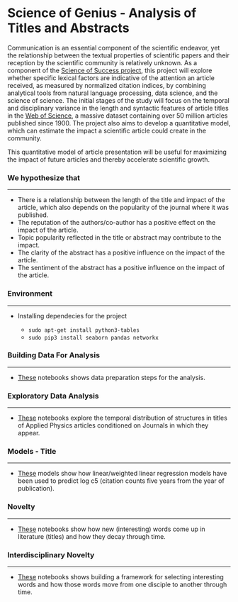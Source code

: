 # Science of Genius - Analysis of Titles and Abstracts


Communication is an essential component of the scientific endeavor, yet the relationship between the textual properties of scientific papers and their reception by the scientific community is relatively unknown. As a component of the [Science of Success project](https://www.barabasilab.com/publications/quantifying-the-evolution-of-individual-scientific-impact), this project will explore whether specific lexical factors are indicative of the attention an article received, as measured by normalized citation indices, by combining analytical tools from natural language processing, data science, and the science of science.
The initial stages of the study will focus on the temporal and disciplinary variance in the length and syntactic features of article titles in the [Web of Science](https://en.wikipedia.org/wiki/Web_of_Science), a massive dataset containing over 50 million articles published since 1900. The project also aims to develop a quantitative model, which can estimate the impact a scientific article could create in the community.

This quantitative model of article presentation will be useful for maximizing the impact of future articles and thereby accelerate scientific growth.


### We hypothesize that
---
- There is a relationship between the length of the title and impact of the article, which also depends on the popularity of the journal where it was published.
- The reputation of the authors/co-author has a positive effect on the impact of the article.
- Topic popularity reflected in the title or abstract may contribute to the impact.
- The clarity of the abstract has a positive influence on the impact of the article.
- The sentiment of the abstract has a positive influence on the impact of the article.
	

### Environment
---
- Installing dependecies for the project

  * `sudo apt-get install python3-tables`
  * `sudo pip3 install seaborn pandas networkx`

### Building Data For Analysis
---
- [These](https://github.com/srjit/science-of-genius-title-impact/tree/master/src/create-data) notebooks shows data preparation steps for the analysis.

### Exploratory Data Analysis
---
- [These](https://github.com/srjit/science-of-genius-title-impact/tree/master/src/data-exploration) notebooks explore the temporal distribution of structures in titles of Applied Physics articles conditioned on Journals in which they appear.

### Models - Title
---
- [These](https://github.com/srjit/science-of-genius-title-impact/tree/master/src/models) models show how linear/weighted linear regression models have been used to predict log c5 (citation counts five years from the year of publication).

### Novelty
---
- [These](https://github.com/srjit/science-of-genius-title-impact/tree/master/src/novelty-eda) notebooks show how new (interesting) words come up in literature (titles) and how they decay through time.

### Interdisciplinary Novelty
---
- [These](https://github.com/srjit/science-of-genius-title-impact/tree/master/src/word%20propagation) notebooks shows building a framework for selecting interesting words and how those words move from one disciple to another through time.
	







